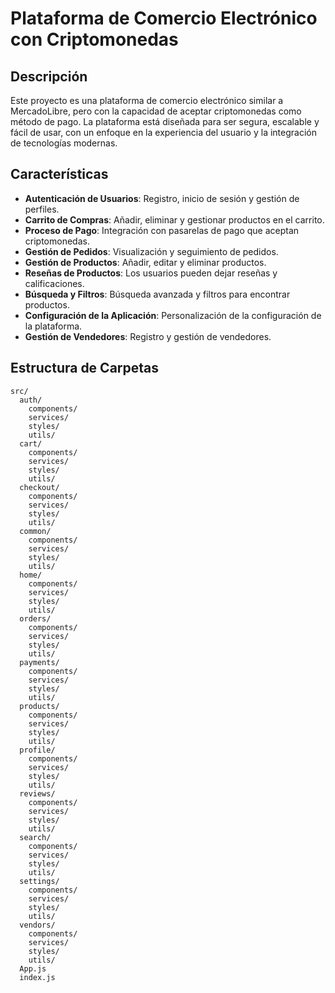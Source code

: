 # Plataforma de Comercio Electrónico con Criptomonedas

## Descripción
Este proyecto es una plataforma de comercio electrónico similar a MercadoLibre, pero con la capacidad de aceptar criptomonedas como método de pago. La plataforma está diseñada para ser segura, escalable y fácil de usar, con un enfoque en la experiencia del usuario y la integración de tecnologías modernas.

## Características
- **Autenticación de Usuarios**: Registro, inicio de sesión y gestión de perfiles.
- **Carrito de Compras**: Añadir, eliminar y gestionar productos en el carrito.
- **Proceso de Pago**: Integración con pasarelas de pago que aceptan criptomonedas.
- **Gestión de Pedidos**: Visualización y seguimiento de pedidos.
- **Gestión de Productos**: Añadir, editar y eliminar productos.
- **Reseñas de Productos**: Los usuarios pueden dejar reseñas y calificaciones.
- **Búsqueda y Filtros**: Búsqueda avanzada y filtros para encontrar productos.
- **Configuración de la Aplicación**: Personalización de la configuración de la plataforma.
- **Gestión de Vendedores**: Registro y gestión de vendedores.

## Estructura de Carpetas

```plaintext
src/
  auth/
    components/
    services/
    styles/
    utils/
  cart/
    components/
    services/
    styles/
    utils/
  checkout/
    components/
    services/
    styles/
    utils/
  common/
    components/
    services/
    styles/
    utils/
  home/
    components/
    services/
    styles/
    utils/
  orders/
    components/
    services/
    styles/
    utils/
  payments/
    components/
    services/
    styles/
    utils/
  products/
    components/
    services/
    styles/
    utils/
  profile/
    components/
    services/
    styles/
    utils/
  reviews/
    components/
    services/
    styles/
    utils/
  search/
    components/
    services/
    styles/
    utils/
  settings/
    components/
    services/
    styles/
    utils/
  vendors/
    components/
    services/
    styles/
    utils/
  App.js
  index.js
